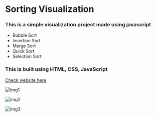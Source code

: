 <h1>Sorting Visualization</h1>
<h3>This is a simple visualization project made using javascript</h3>
<ul>
<li>Bubble Sort</li>
<li>Insertion Sort</li>
<li>Merge Sort</li>
<li>Quick Sort</li>
<li>Selection Sort</li>
</ul>
<h3>This is built using HTML, CSS, JavaScript</h3>
<a href="https://sorting-visualizer-tawny-three.vercel.app/">Check website here</a>
<br>

![img1](https://github.com/adii-1902/Sorting-Visualizer/assets/132136362/3cebed94-0a2e-40dd-ad98-f3bfe9642f17)

![img2](https://github.com/adii-1902/Sorting-Visualizer/assets/132136362/7a35feed-65df-4745-8886-96a92f4c394c)

![img3](https://github.com/adii-1902/Sorting-Visualizer/assets/132136362/643d5f68-a2d8-4b7a-81b9-c9a7447e3b37)
